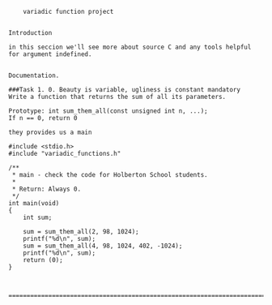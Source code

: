 		variadic function project


	Introduction

	in this seccion we'll see more about source C and any tools helpful for argument indefined.


	Documentation.

	###Task 1. 0. Beauty is variable, ugliness is constant mandatory
	Write a function that returns the sum of all its parameters.

	Prototype: int sum_them_all(const unsigned int n, ...);
	If n == 0, return 0

	they provides us a main

	#include <stdio.h>
	#include "variadic_functions.h"

	/**
	 * main - check the code for Holberton School students.
	 *
	 * Return: Always 0.
	 */
	int main(void)
	{
	    int sum;

	    sum = sum_them_all(2, 98, 1024);
	    printf("%d\n", sum);
	    sum = sum_them_all(4, 98, 1024, 402, -1024);
	    printf("%d\n", sum);    
	    return (0);
	}



	==========================================================================================================
	
